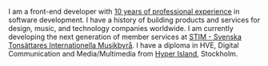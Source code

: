I am a front-end developer with [10 years of professional experience](https://www.linkedin.com/in/jonatanpettersson) in software development. I have a history of building products and services for design, music, and technology companies worldwide. I am currently developing the next generation of member services at [STIM - Svenska Tonsättares Internationella Musikbyrå](https://github.com/stimtech). I have a diploma in HVE, Digital Communication and Media/Multimedia from [Hyper Island](https://www.hyperisland.com), Stockholm.
